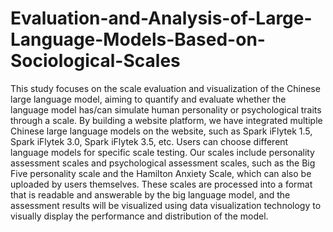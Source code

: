 # Evaluation-and-Analysis-of-Large-Language-Models-Based-on-Sociological-Scales
This study focuses on the scale evaluation and visualization of the Chinese large language model, aiming to quantify and evaluate whether the language model has/can simulate human personality or psychological traits through a scale.
By building a website platform, we have integrated multiple Chinese large language models on the website, such as Spark iFlytek 1.5, Spark iFlytek 3.0, Spark iFlytek 3.5, etc. Users can choose different language models for specific scale testing. Our scales include personality assessment scales and psychological assessment scales, such as the Big Five personality scale and the Hamilton Anxiety Scale, which can also be uploaded by users themselves. These scales are processed into a format that is readable and answerable by the big language model, and the assessment results will be visualized using data visualization technology to visually display the performance and distribution of the model.
